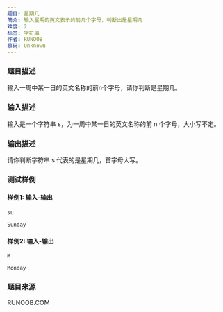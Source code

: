 ```yaml
---
题目: 星期几
简介: 输入星期的英文表示的前几个字母，判断出是星期几
难度: 2
标签: 字符串
作者: RUNOOB
慕码: Unknown
---
```


### 题目描述

输入一周中某一日的英文名称的前n个字母，请你判断是星期几。

### 输入描述

输入是一个字符串 s，为一周中某一日的英文名称的前 n 个字母，大小写不定。

### 输出描述

请你判断字符串 s 代表的是星期几，首字母大写。

### 测试样例

#### 样例1: 输入-输出

```
su
```

```
Sunday
```

#### 样例2: 输入-输出

```
M
```

```
Monday
```

### 题目来源

RUNOOB.COM